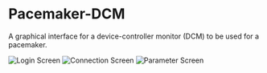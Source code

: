 # Pacemaker-DCM
A graphical interface for a device-controller monitor (DCM) to be used for a pacemaker. 

![Login Screen](https://i.postimg.cc/sg3Wfdxr/Login.png)
![Connection Screen](https://i.postimg.cc/qMsndMkw/Connection.png)
![Parameter Screen](https://i.postimg.cc/q7RCns2D/Parameters.png)
